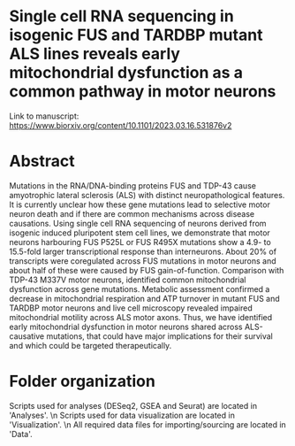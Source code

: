 # Single cell RNA sequencing in isogenic FUS and TARDBP mutant ALS lines reveals early mitochondrial dysfunction as a common pathway in motor neurons

Link to manuscript: https://www.biorxiv.org/content/10.1101/2023.03.16.531876v2

# Abstract
Mutations in the RNA/DNA-binding proteins FUS and TDP-43 cause amyotrophic lateral sclerosis (ALS) with distinct neuropathological features. It is currently unclear how these gene mutations lead to selective motor neuron death and if there are common mechanisms across disease causations. Using single cell RNA sequencing of neurons derived from isogenic induced pluripotent stem cell lines, we demonstrate that motor neurons harbouring FUS P525L or FUS R495X mutations show a 4.9- to 15.5-fold larger transcriptional response than interneurons. About 20% of transcripts were coregulated across FUS mutations in motor neurons and about half of these were caused by FUS gain-of-function. Comparison with TDP-43 M337V motor neurons, identified common mitochondrial dysfunction across gene mutations. Metabolic assessment confirmed a decrease in mitochondrial respiration and ATP turnover in mutant FUS and TARDBP motor neurons and live cell microscopy revealed impaired mitochondrial motility across ALS motor axons. Thus, we have identified early mitochondrial dysfunction in motor neurons shared across ALS-causative mutations, that could have major implications for their survival and which could be targeted therapeutically.

# Folder organization
Scripts used for analyses (DESeq2, GSEA and Seurat) are located in 'Analyses'. \n
Scripts used for data visualization are located in 'Visualization'. \n
All required data files for importing/sourcing are located in 'Data'.

